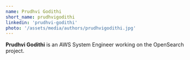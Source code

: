 ```yaml
---
name: Prudhvi Godithi
short_name: prudhvigodithi
linkedin: 'prudhvi-godithi'
photo: '/assets/media/authors/prudhvigodithi.jpg'
---
```


**Prudhvi Godithi** is an AWS System Engineer working on the OpenSearch project.